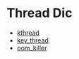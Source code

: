 # Thread Dic

- [kthread](./kthreadd.md)
- [key_thread](./key_kernel_thread.md)
- [oom_killer](./oom_killer.md)